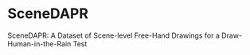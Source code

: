 # SceneDAPR
SceneDAPR: A Dataset of Scene-level Free-Hand Drawings for a Draw-Human-in-the-Rain Test
